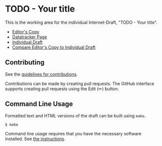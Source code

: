 # TODO - Your title

This is the working area for the individual Internet-Draft, "TODO - Your title".

* [Editor's Copy](https://liqi16.github.io/draft-li-sidrops-vro/#go.draft-li-sidrops-vro.html)
* [Datatracker Page](https://datatracker.ietf.org/doc/draft-li-sidrops-vro)
* [Individual Draft](https://datatracker.ietf.org/doc/html/draft-li-sidrops-vro)
* [Compare Editor's Copy to Individual Draft](https://liqi16.github.io/draft-li-sidrops-vro/#go.draft-li-sidrops-vro.diff)


## Contributing

See the
[guidelines for contributions](https://github.com/liqi16/draft-li-sidrops-vro/blob//CONTRIBUTING.md).

Contributions can be made by creating pull requests.
The GitHub interface supports creating pull requests using the Edit (✏) button.


## Command Line Usage

Formatted text and HTML versions of the draft can be built using `make`.

```sh
$ make
```

Command line usage requires that you have the necessary software installed.  See
[the instructions](https://github.com/martinthomson/i-d-template/blob/main/doc/SETUP.md).

